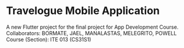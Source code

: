# Travelogue Mobile Application



A new Flutter project for the final project for App Development Course.
Collaborators: BORMATE, JAEL, MANALASTAS, MELEGRITO, POWELL
Course (Section): ITE 013 (CS31S1)
